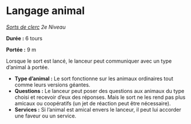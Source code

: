# Langage animal


*[Sorts de clerc](../Sorts_de_clerc.md) 2e Niveau*

**Durée :** 6 tours

**Portée :** 9 m

Lorsque le sort est lancé, le lanceur peut communiquer avec un type
d’animal à portée.

  - **Type d’animal :** Le sort fonctionne sur les animaux ordinaires
    tout comme leurs versions géantes.
  - **Questions :** Le lanceur peut poser des questions aux animaux du
    type choisi et recevoir d’eux des réponses. Mais le sort ne les rend
    pas plus amicaux ou coopératifs (un jet de réaction peut être
    nécessaire).
  - **Services :** Si l’animal est amical envers le lanceur, il peut lui
    accorder une faveur ou un service.